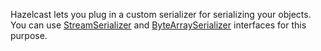 
Hazelcast lets you plug in a custom serializer for serializing your objects. You can use [StreamSerializer](00_Implementing_StreamSerializer.md) and [ByteArraySerializer](01_Implementing_ByteArraySerializer.md) interfaces for this purpose.
